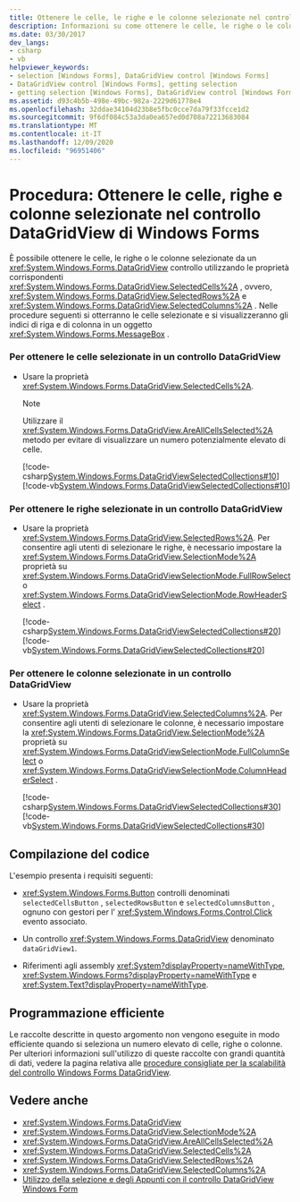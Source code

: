 ```yaml
---
title: Ottenere le celle, le righe e le colonne selezionate nel controllo DataGridView
description: Informazioni su come ottenere le celle, le righe o le colonne selezionate da un controllo DataGridView usando le proprietà corrispondenti.
ms.date: 03/30/2017
dev_langs:
- csharp
- vb
helpviewer_keywords:
- selection [Windows Forms], DataGridView control [Windows Forms]
- DataGridView control [Windows Forms], getting selection
- getting selection [Windows Forms], DataGridView control [Windows Forms]
ms.assetid: d93c4b5b-498e-49bc-982a-2229d61778e4
ms.openlocfilehash: 32ddae34104d23b8e5fbc0cce7da79f33fcce1d2
ms.sourcegitcommit: 9f6df084c53a3da0ea657ed0d708a72213683084
ms.translationtype: MT
ms.contentlocale: it-IT
ms.lasthandoff: 12/09/2020
ms.locfileid: "96951406"
---
```

# <a name="how-to-get-the-selected-cells-rows-and-columns-in-the-windows-forms-datagridview-control"></a>Procedura: Ottenere le celle, righe e colonne selezionate nel controllo DataGridView di Windows Forms
È possibile ottenere le celle, le righe o le colonne selezionate da un <xref:System.Windows.Forms.DataGridView> controllo utilizzando le proprietà corrispondenti <xref:System.Windows.Forms.DataGridView.SelectedCells%2A> , ovvero, <xref:System.Windows.Forms.DataGridView.SelectedRows%2A> e <xref:System.Windows.Forms.DataGridView.SelectedColumns%2A> . Nelle procedure seguenti si otterranno le celle selezionate e si visualizzeranno gli indici di riga e di colonna in un oggetto <xref:System.Windows.Forms.MessageBox> .  
  
### <a name="to-get-the-selected-cells-in-a-datagridview-control"></a>Per ottenere le celle selezionate in un controllo DataGridView  
  
- Usare la proprietà <xref:System.Windows.Forms.DataGridView.SelectedCells%2A>.  
  
    > [!NOTE]
    > Utilizzare il <xref:System.Windows.Forms.DataGridView.AreAllCellsSelected%2A> metodo per evitare di visualizzare un numero potenzialmente elevato di celle.  
  
     [!code-csharp[System.Windows.Forms.DataGridViewSelectedCollections#10](~/samples/snippets/csharp/VS_Snippets_Winforms/System.Windows.Forms.DataGridViewSelectedCollections/CS/DataGridViewSelectedCollections.cs#10)]
     [!code-vb[System.Windows.Forms.DataGridViewSelectedCollections#10](~/samples/snippets/visualbasic/VS_Snippets_Winforms/System.Windows.Forms.DataGridViewSelectedCollections/VB/DataGridViewSelectedCollections.vb#10)]  
  
### <a name="to-get-the-selected-rows-in-a-datagridview-control"></a>Per ottenere le righe selezionate in un controllo DataGridView  
  
- Usare la proprietà <xref:System.Windows.Forms.DataGridView.SelectedRows%2A>. Per consentire agli utenti di selezionare le righe, è necessario impostare la <xref:System.Windows.Forms.DataGridView.SelectionMode%2A> proprietà su <xref:System.Windows.Forms.DataGridViewSelectionMode.FullRowSelect> o <xref:System.Windows.Forms.DataGridViewSelectionMode.RowHeaderSelect> .  
  
     [!code-csharp[System.Windows.Forms.DataGridViewSelectedCollections#20](~/samples/snippets/csharp/VS_Snippets_Winforms/System.Windows.Forms.DataGridViewSelectedCollections/CS/DataGridViewSelectedCollections.cs#20)]
     [!code-vb[System.Windows.Forms.DataGridViewSelectedCollections#20](~/samples/snippets/visualbasic/VS_Snippets_Winforms/System.Windows.Forms.DataGridViewSelectedCollections/VB/DataGridViewSelectedCollections.vb#20)]  
  
### <a name="to-get-the-selected-columns-in-a-datagridview-control"></a>Per ottenere le colonne selezionate in un controllo DataGridView  
  
- Usare la proprietà <xref:System.Windows.Forms.DataGridView.SelectedColumns%2A>. Per consentire agli utenti di selezionare le colonne, è necessario impostare la <xref:System.Windows.Forms.DataGridView.SelectionMode%2A> proprietà su <xref:System.Windows.Forms.DataGridViewSelectionMode.FullColumnSelect> o <xref:System.Windows.Forms.DataGridViewSelectionMode.ColumnHeaderSelect> .  
  
     [!code-csharp[System.Windows.Forms.DataGridViewSelectedCollections#30](~/samples/snippets/csharp/VS_Snippets_Winforms/System.Windows.Forms.DataGridViewSelectedCollections/CS/DataGridViewSelectedCollections.cs#30)]
     [!code-vb[System.Windows.Forms.DataGridViewSelectedCollections#30](~/samples/snippets/visualbasic/VS_Snippets_Winforms/System.Windows.Forms.DataGridViewSelectedCollections/VB/DataGridViewSelectedCollections.vb#30)]  
  
## <a name="compiling-the-code"></a>Compilazione del codice  
 L'esempio presenta i requisiti seguenti:  
  
- <xref:System.Windows.Forms.Button> controlli denominati `selectedCellsButton` , `selectedRowsButton` e `selectedColumnsButton` , ognuno con gestori per l' <xref:System.Windows.Forms.Control.Click> evento associato.  
  
- Un controllo <xref:System.Windows.Forms.DataGridView> denominato `dataGridView1`.  
  
- Riferimenti agli assembly <xref:System?displayProperty=nameWithType>, <xref:System.Windows.Forms?displayProperty=nameWithType> e <xref:System.Text?displayProperty=nameWithType>.  
  
## <a name="robust-programming"></a>Programmazione efficiente  
 Le raccolte descritte in questo argomento non vengono eseguite in modo efficiente quando si seleziona un numero elevato di celle, righe o colonne. Per ulteriori informazioni sull'utilizzo di queste raccolte con grandi quantità di dati, vedere la pagina relativa alle [procedure consigliate per la scalabilità del controllo Windows Forms DataGridView](best-practices-for-scaling-the-windows-forms-datagridview-control.md).  
  
## <a name="see-also"></a>Vedere anche

- <xref:System.Windows.Forms.DataGridView>
- <xref:System.Windows.Forms.DataGridView.SelectionMode%2A>
- <xref:System.Windows.Forms.DataGridView.AreAllCellsSelected%2A>
- <xref:System.Windows.Forms.DataGridView.SelectedCells%2A>
- <xref:System.Windows.Forms.DataGridView.SelectedRows%2A>
- <xref:System.Windows.Forms.DataGridView.SelectedColumns%2A>
- [Utilizzo della selezione e degli Appunti con il controllo DataGridView Windows Form](selection-and-clipboard-use-with-the-windows-forms-datagridview-control.md)
